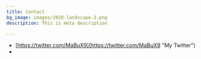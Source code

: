 ```yaml
---
title: Contact
bg_image: images/2020-landscape-2.png
description: This is meta description

---
```

* [https://twitter.com/MaBuX9](https://twitter.com/MaBuX9 "My Twitter")
* 